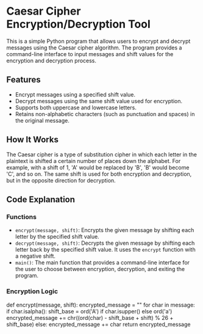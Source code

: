 # Caesar Cipher Encryption/Decryption Tool

This is a simple Python program that allows users to encrypt and decrypt messages using the Caesar cipher algorithm. The program provides a command-line interface to input messages and shift values for the encryption and decryption process.

## Features

- Encrypt messages using a specified shift value.
- Decrypt messages using the same shift value used for encryption.
- Supports both uppercase and lowercase letters.
- Retains non-alphabetic characters (such as punctuation and spaces) in the original message.

## How It Works

The Caesar cipher is a type of substitution cipher in which each letter in the plaintext is shifted a certain number of places down the alphabet. For example, with a shift of 1, 'A' would be replaced by 'B', 'B' would become 'C', and so on. The same shift is used for both encryption and decryption, but in the opposite direction for decryption.

## Code Explanation

### Functions

- `encrypt(message, shift)`: Encrypts the given message by shifting each letter by the specified shift value.
- `decrypt(message, shift)`: Decrypts the given message by shifting each letter back by the specified shift value. It uses the `encrypt` function with a negative shift.
- `main()`: The main function that provides a command-line interface for the user to choose between encryption, decryption, and exiting the program.

### Encryption Logic

def encrypt(message, shift):
    encrypted_message = ""
    for char in message:
        if char.isalpha():
            shift_base = ord('A') if char.isupper() else ord('a')
            encrypted_message += chr((ord(char) - shift_base + shift) % 26 + shift_base)
        else:
            encrypted_message += char
    return encrypted_message


